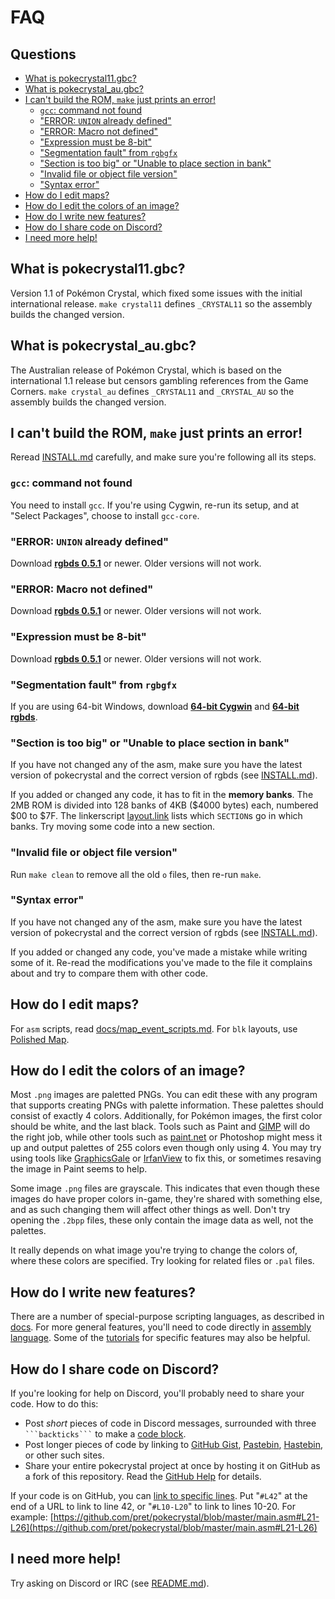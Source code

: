 # FAQ


## Questions

- [What is pokecrystal11.gbc?](#what-is-pokecrystal11gbc)
- [What is pokecrystal_au.gbc?](#what-is-pokecrystal_augbc)
- [I can't build the ROM, `make` just prints an error!](#i-cant-build-the-rom-make-just-prints-an-error)
  - [`gcc`: command not found](#gcc-command-not-found)
  - ["ERROR: `UNION` already defined"](#error-union-already-defined)
  - ["ERROR: Macro not defined"](#error-macro-not-defined)
  - ["Expression must be 8-bit"](#expression-must-be-8-bit)
  - ["Segmentation fault" from `rgbgfx`](#segmentation-fault-from-rgbgfx)
  - ["Section is too big" or "Unable to place section in bank"](#section-is-too-big-or-unable-to-place-section-in-bank)
  - ["Invalid file or object file version"](#invalid-file-or-object-file-version)
  - ["Syntax error"](#syntax-error)
- [How do I edit maps?](#how-do-i-edit-maps)
- [How do I edit the colors of an image?](#how-do-i-edit-the-colors-of-an-image)
- [How do I write new features?](#how-do-i-write-new-features)
- [How do I share code on Discord?](#how-do-i-share-code-on-discord)
- [I need more help!](#i-need-more-help)


## What is pokecrystal11.gbc?

Version 1.1 of Pokémon Crystal, which fixed some issues with the initial international release. `make crystal11` defines `_CRYSTAL11` so the assembly builds the changed version.


## What is pokecrystal_au.gbc?

The Australian release of Pokémon Crystal, which is based on the international 1.1 release but censors gambling references from the Game Corners. `make crystal_au` defines `_CRYSTAL11` and `_CRYSTAL_AU` so the assembly builds the changed version.


## I can't build the ROM, `make` just prints an error!

Reread [INSTALL.md](INSTALL.md) carefully, and make sure you're following all its steps.

### `gcc`: command not found

You need to install `gcc`. If you're using Cygwin, re-run its setup, and at "Select Packages", choose to install `gcc-core`.

### "ERROR: `UNION` already defined"

Download [**rgbds 0.5.1**][rgbds] or newer. Older versions will not work.

### "ERROR: Macro not defined"

Download [**rgbds 0.5.1**][rgbds] or newer. Older versions will not work.

### "Expression must be 8-bit"

Download [**rgbds 0.5.1**][rgbds] or newer. Older versions will not work.

### "Segmentation fault" from `rgbgfx`

If you are using 64-bit Windows, download [**64-bit Cygwin**][cygwin] and [**64-bit rgbds**][rgbds].

### "Section is too big" or "Unable to place section in bank"

If you have not changed any of the asm, make sure you have the latest version of pokecrystal and the correct version of rgbds (see [INSTALL.md](INSTALL.md)).

If you added or changed any code, it has to fit in the **memory banks**. The 2MB ROM is divided into 128 banks of 4KB ($4000 bytes) each, numbered $00 to $7F. The linkerscript [layout.link](layout.link) lists which `SECTION`s go in which banks. Try moving some code into a new section.

### "Invalid file or object file version"

Run `make clean` to remove all the old `o` files, then re-run `make`.

### "Syntax error"

If you have not changed any of the asm, make sure you have the latest version of pokecrystal and the correct version of rgbds (see [INSTALL.md](INSTALL.md)).

If you added or changed any code, you've made a mistake while writing some of it. Re-read the modifications you've made to the file it complains about and try to compare them with other code.


## How do I edit maps?

For `asm` scripts, read [docs/map_event_scripts.md](https://pret.github.io/pokecrystal/map_event_scripts). For `blk` layouts, use [Polished Map][polished-map].


## How do I edit the colors of an image?

Most `.png` images are paletted PNGs. You can edit these with any program that supports creating PNGs with palette information. These palettes should consist of exactly 4 colors. Additionally, for Pokémon images, the first color should be white, and the last black. Tools such as Paint and [GIMP](gimp) will do the right job, while other tools such as [paint.net](paintdotnet) or Photoshop might mess it up and output palettes of 255 colors even though only using 4. You may try using tools like [GraphicsGale](graphicsgale) or [IrfanView](irfanview) to fix this, or sometimes resaving the image in Paint seems to help.

Some image `.png` files are grayscale. This indicates that even though these images do have proper colors in-game, they're shared with something else, and as such changing them will affect other things as well. Don't try opening the `.2bpp` files, these only contain the image data as well, not the palettes.

It really depends on what image you're trying to change the colors of, where these colors are specified. Try looking for related files or `.pal` files.


## How do I write new features?

There are a number of special-purpose scripting languages, as described in [docs](https://pret.github.io/pokecrystal/). For more general features, you'll need to code directly in [assembly language][asm]. Some of the [tutorials][tutorials] for specific features may also be helpful.


## How do I share code on Discord?

If you're looking for help on Discord, you'll probably need to share your code. How to do this:

- Post *short* pieces of code in Discord messages, surrounded with three <code>\`\`\`backticks\`\`\`</code> to make a [code block][markdown].
- Post longer pieces of code by linking to [GitHub Gist][gist], [Pastebin][pastebin], [Hastebin][hastebin], or other such sites.
- Share your entire pokecrystal project at once by hosting it on GitHub as a fork of this repository. Read the [GitHub Help][forkhelp] for details.

If your code is on GitHub, you can [link to specific lines][snippethelp]. Put "`#L42`" at the end of a URL to link to line 42, or "`#L10-L20`" to link to lines 10-20. For example: [https://github.com/pret/pokecrystal/blob/master/main.asm#L21-L26](https://github.com/pret/pokecrystal/blob/master/main.asm#L21-L26)


## I need more help!

Try asking on Discord or IRC (see [README.md](README.md)).

[cygwin]: https://cygwin.com/install.html
[rgbds]: https://github.com/gbdev/rgbds/releases
[polished-map]: https://github.com/Rangi42/polished-map
[gimp]: https://www.gimp.org/
[paintdotnet]: https://www.getpaint.net/
[graphicsgale]: https://graphicsgale.com/us/
[irfanview]: https://www.irfanview.com/
[asm]: https://github.com/pret/pokecrystal/wiki/Assembly-programming
[tutorials]: https://github.com/pret/pokecrystal/wiki/Tutorials
[markdown]: https://support.discordapp.com/hc/en-us/articles/210298617
[gist]: https://gist.github.com/
[pastebin]: https://pastebin.com/
[hastebin]: https://hastebin.com/
[forkhelp]: https://help.github.com/en/github/getting-started-with-github/fork-a-repo
[snippethelp]: https://help.github.com/en/github/managing-your-work-on-github/creating-a-permanent-link-to-a-code-snippet
